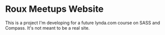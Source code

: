 Roux Meetups Website
=====================

This is a project I'm developing for a future lynda.com course on SASS and Compass. It's not meant to be a real site.